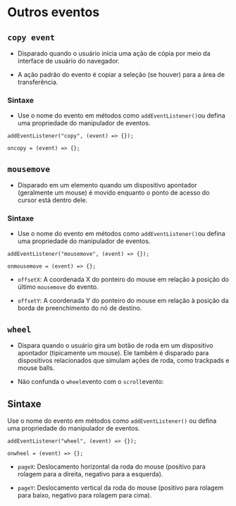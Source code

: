 # Outros eventos

## `copy event`

- Disparado quando o usuário inicia uma ação de cópia por meio da interface de usuário do navegador.

- A ação padrão do evento é copiar a seleção (se houver) para a área de transferência.

### Sintaxe

- Use o nome do evento em métodos como `addEventListener()`ou defina uma propriedade do manipulador de eventos.

```
addEventListener("copy", (event) => {});

oncopy = (event) => {};
```

## `mousemove`

- Disparado em um elemento quando um dispositivo apontador (geralmente um mouse) é movido enquanto o ponto de acesso do cursor está dentro dele.

### Sintaxe

- Use o nome do evento em métodos como `addEventListener()`ou defina uma propriedade do manipulador de eventos.

```
addEventListener("mousemove", (event) => {});

onmousemove = (event) => {};
```

- `offsetX`: A coordenada X do ponteiro do mouse em relação à posição do último `mousemove` do evento.

- `offsetY`: A coordenada Y do ponteiro do mouse em relação à posição da borda de preenchimento do nó de destino.

## `wheel`

- Dispara quando o usuário gira um botão de roda em um dispositivo apontador (tipicamente um mouse). Ele também é disparado para dispositivos relacionados que simulam ações de roda, como trackpads e mouse balls.

- Não confunda o `wheel`evento com o `scroll`evento:

## Sintaxe

Use o nome do evento em métodos como `addEventListener()` ou defina uma propriedade do manipulador de eventos.

```
addEventListener("wheel", (event) => {});

onwheel = (event) => {};
```

- `pageX`: Deslocamento horizontal da roda do mouse (positivo para rolagem para a direita, negativo para a esquerda).

- `pageY`: Deslocamento vertical da roda do mouse (positivo para rolagem para baixo, negativo para rolagem para cima).
